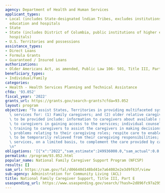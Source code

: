 ```yaml
---
agency: Department of Health and Human Services
applicant_types:
- Local (includes State-designated lndian Tribes, excludes institutions of higher
  education and hospitals
- State
- State (includes District of Columbia, public institutions of higher education and
  hospitals)
- U.S. Territories and possessions
assistance_types:
- Direct Loans
- Formula Grants
- Guaranteed / Insured Loans
authorizations:
- Older Americans Act, as amended, Public Law 106- 501, Title III, Part E.
beneficiary_types:
- Individual/Family
categories:
- Health - Health Services Planning and Technical Assistance
cfda: '93.052'
fiscal_year: '2022'
grants_url: https://grants.gov/search-grants?cfda=93.052
layout: program
objective: "To assist States, Territories in providing multifaceted systems of support\
  \ services for: (1) Family caregivers; and (2) older relative caregivers. Services\
  \ to be provided include: information to caregivers about available services; assistance\
  \ to caregivers in gaining access to the services; individual counseling, and caregiver\
  \ training to caregivers to assist the caregivers in making decisions and solving\
  \ problems relating to their caregiving roles; respite care to enable caregivers\
  \ to be temporarily relieved from their caregiving responsibilities; and supplemental\
  \ services, on a limited basis, to complement the care provided by caregivers.\r\
  \n"
obligations: '[{"x":"2022","sam_estimate":249936000.0,"sam_actual":0.0,"usa_spending_actual":191173738.43},{"x":"2023","sam_estimate":0.0,"sam_actual":0.0,"usa_spending_actual":191068234.46},{"x":"2024","sam_estimate":0.0,"sam_actual":0.0,"usa_spending_actual":190279551.41}]'
permalink: /program/93.052.html
popular_name: National Family Caregiver Support Program (NFCSP)
results: []
sam_url: https://sam.gov/fal/d06640d148bd41e7a64082e2e3d9f63f/view
sub-agency: Administration for Community Living (ACL)
title: National Family Caregiver Support, Title III, Part E
usaspending_url: https://www.usaspending.gov/search/?hash=2d896fc97a295aca1e596eba84341327
---
```

